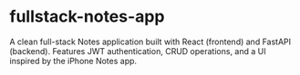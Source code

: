 # fullstack-notes-app
A clean full-stack Notes application built with React (frontend) and FastAPI (backend). Features JWT authentication, CRUD operations, and a UI inspired by the iPhone Notes app.
